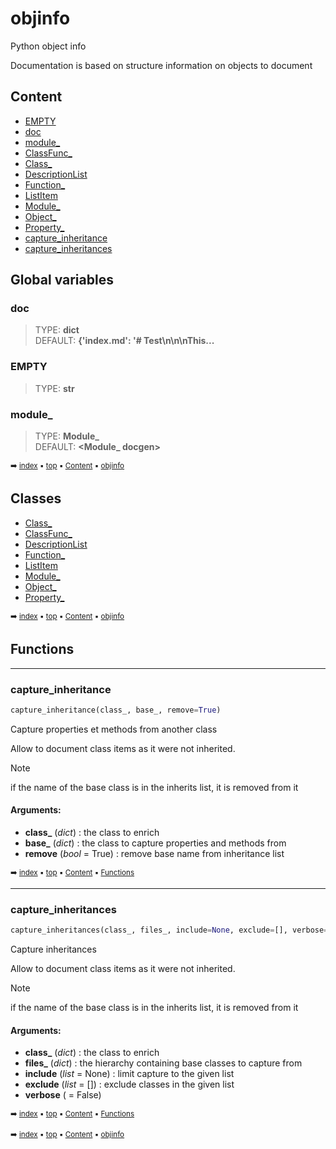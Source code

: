 # objinfo


Python object info

Documentation is based on structure information on objects to document



## Content

- [EMPTY](objin---objinfo.md#empty)
- [doc](objin---objinfo.md#doc)
- [module_](objin---objinfo.md#module_)
- [ClassFunc_](objin-classfunc_.md#classfunc_)
- [Class_](objin-class_.md#class_)
- [DescriptionList](objin-descriptionlist.md#descriptionlist)
- [Function_](objin-function_.md#function_)
- [ListItem](objin-listitem.md#listitem)
- [Module_](objin-module_.md#module_)
- [Object_](objin-object_.md#object_)
- [Property_](objin-property_.md#property_)
- [capture_inheritance](objin---objinfo.md#capture_inheritance)
- [capture_inheritances](objin---objinfo.md#capture_inheritances)



## Global variables

### doc

> TYPE: **dict**<br> DEFAULT: **{'index.md': '# Test\n\n\nThis...**



### EMPTY

> TYPE: **str**



### module_

> TYPE: **Module_**<br> DEFAULT: **<Module_ docgen>**



<sub>:arrow_right: [index](index.md) :black_small_square: [top](#objinfo) :black_small_square: [Content](#content) :black_small_square: [objinfo](#objinfo)</sub>



## Classes


- [Class_](objin-class_.md#class_)
- [ClassFunc_](objin-classfunc_.md#classfunc_)
- [DescriptionList](objin-descriptionlist.md#descriptionlist)
- [Function_](objin-function_.md#function_)
- [ListItem](objin-listitem.md#listitem)
- [Module_](objin-module_.md#module_)
- [Object_](objin-object_.md#object_)
- [Property_](objin-property_.md#property_)



<sub>:arrow_right: [index](index.md) :black_small_square: [top](#objinfo) :black_small_square: [Content](#content) :black_small_square: [objinfo](#objinfo)</sub>



## Functions

----------
### capture_inheritance



``` python
capture_inheritance(class_, base_, remove=True)
```

Capture properties et methods from another class

Allow to document class items as it were not inherited.

> [!Note]
> if the name of the base class is in the inherits list, it is removed from it


#### Arguments:
- **class_** (_dict_) : the class to enrich
- **base_** (_dict_) : the class to capture properties and methods from
- **remove** (_bool_ = True) : remove base name from inheritance list



<sub>:arrow_right: [index](index.md) :black_small_square: [top](#objinfo) :black_small_square: [Content](#content) :black_small_square: [Functions](#functions)</sub>



----------
### capture_inheritances



``` python
capture_inheritances(class_, files_, include=None, exclude=[], verbose=False)
```

Capture inheritances

Allow to document class items as it were not inherited.

> [!Note]
> if the name of the base class is in the inherits list, it is removed from it


#### Arguments:
- **class_** (_dict_) : the class to enrich
- **files_** (_dict_) : the hierarchy containing base classes to capture from
- **include** (_list_ = None) : limit capture to the given list
- **exclude** (_list_ = []) : exclude classes in the given list
- **verbose** ( = False)



<sub>:arrow_right: [index](index.md) :black_small_square: [top](#objinfo) :black_small_square: [Content](#content) :black_small_square: [Functions](#functions)</sub>



<sub>:arrow_right: [index](index.md) :black_small_square: [top](#objinfo) :black_small_square: [Content](#content) :black_small_square: [objinfo](#objinfo)</sub>

